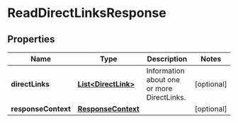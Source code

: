 

# ReadDirectLinksResponse


## Properties

| Name | Type | Description | Notes |
|------------ | ------------- | ------------- | -------------|
|**directLinks** | [**List&lt;DirectLink&gt;**](DirectLink.md) | Information about one or more DirectLinks. |  [optional] |
|**responseContext** | [**ResponseContext**](ResponseContext.md) |  |  [optional] |




